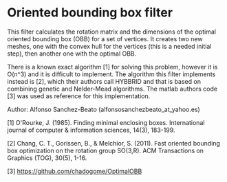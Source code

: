 # Oriented bounding box filter

This filter calculates the rotation matrix and the dimensions of the
optimal oriented bounding box (OBB) for a set of vertices. It creates
two new meshes, one with the convex hull for the vertices (this is a
needed initial step), then another one with the optimal OBB.

There is a known exact algorithm [1] for solving this problem, however
it is O(n^3) and it is difficult to implement. The algorithm this
filter implements instead is [2], which their authors call HYBBRID and
that is based on combining genetic and Nelder-Mead algorithms. The
matlab authors code [3] was used as reference for this implementation.

Author: Alfonso Sanchez-Beato (alfonsosanchezbeato_at_yahoo.es)

[1] O'Rourke, J. (1985). Finding minimal enclosing
boxes. International journal of computer & information sciences,
14(3), 183-199.

[2] Chang, C. T., Gorissen, B., & Melchior, S. (2011). Fast oriented
bounding box optimization on the rotation group SO(3,R).  ACM
Transactions on Graphics (TOG), 30(5), 1-16.

[3] https://github.com/chadogome/OptimalOBB
